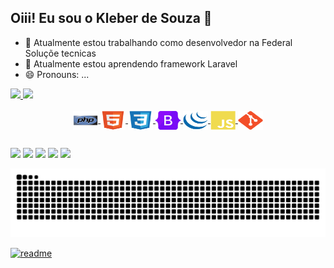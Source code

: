 ## Oiii! Eu sou o Kleber de Souza 👋

- 🔭 Atualmente estou trabalhando como desenvolvedor na Federal Soluçõe tecnicas
- 🌱 Atualmente estou aprendendo framework Laravel
- 😄 Pronouns: ...

<div>
  <!--https://github.com/klsdesigner-->
  <a href="https://www.behance.net/?tracking_source=typeahead_search_direct&search=klsdesigner"> 
  <img height="180em" src="https://github-readme-stats.vercel.app/api?username=klsdesigner&show_icons=true&theme=dark&include_all_commits=true&count_private=true"/>
  <img height="180em" src="https://github-readme-stats.vercel.app/api/top-langs/?username=klsdesigner&layout=compact&langs_count=7&theme=dark"/>
</div>
  
<div align="center" style="display: inline_block"><br>
  <img align="center" alt="Kleber-php" height="30" width="40" src="https://raw.githubusercontent.com/devicons/devicon/master/icons/php/php-original.svg">
  <img align="center" alt="Kleber-HTML" height="30" width="40" src="https://raw.githubusercontent.com/devicons/devicon/master/icons/html5/html5-original.svg">
  <img align="center" alt="Kleber-CSS" height="30" width="40" src="https://raw.githubusercontent.com/devicons/devicon/master/icons/css3/css3-original.svg">
  <img align="center" alt="Kleber-bootstrap" height="30" width="40" src="https://raw.githubusercontent.com/devicons/devicon/master/icons/bootstrap/bootstrap-original.svg">
  <img align="center" alt="Kleber-jquery" height="30" width="40" src="https://raw.githubusercontent.com/devicons/devicon/master/icons/jquery/jquery-original.svg">
  <img align="center" alt="Kleber-Js" height="30" width="40" src="https://raw.githubusercontent.com/devicons/devicon/master/icons/javascript/javascript-plain.svg">
  <img align="center" alt="Kleber-git" height="30" width="40" src="https://raw.githubusercontent.com/devicons/devicon/master/icons/git/git-original.svg">     
  <!--<img align="right" alt="Kleber-yoda" src="https://cdn.discordapp.com/attachments/795358919417397249/825430589581688872/hi.gif">-->
</div>  
  
  ##
 
<div> 
  <a href="http://bit.ly/Klsdesigner-whatsapp" target="blank"><img src="https://img.shields.io/badge/WhatsApp-25D366?style=for-the-badge&logo=whatsapp&logoColor=white"></a>
  <a href="https://www.facebook.com/klsdesigner" target="blank"><img src="https://img.shields.io/badge/Facebook-1877F2?style=for-the-badge&logo=facebook&logoColor=white"></a>
  <a href="https://instagram.com/rafaballerini" target="_blank"><img src="https://img.shields.io/badge/-Instagram-%23E4405F?style=for-the-badge&logo=instagram&logoColor=white" target="_blank"></a> 
  <a href = "mailto:klstrabalhos@gmail.com"><img src="https://img.shields.io/badge/-Gmail-%23333?style=for-the-badge&logo=gmail&logoColor=white" target="_blank"></a>
  <a href="https://www.linkedin.com/in/rafaella-ballerini-45875016a" target="_blank"><img src="https://img.shields.io/badge/-LinkedIn-%230077B5?style=for-the-badge&logo=linkedin&logoColor=white" target="_blank"></a> 
 
  ![Snake animation](https://github.com/klsdesigner/klsdesigner/blob/output/github-contribution-grid-snake.svg)
 
</div> 
  
[![readme](https://github-readme-stats.vercel.app/api/pin/?username=klsdesigner&repo=klsdesigner&theme=react)](https://github.com/klsdesigner/klsdesigner)
